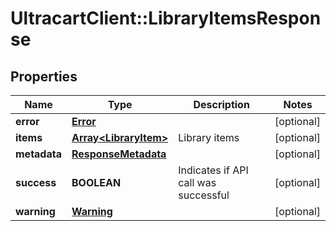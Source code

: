 # UltracartClient::LibraryItemsResponse

## Properties
Name | Type | Description | Notes
------------ | ------------- | ------------- | -------------
**error** | [**Error**](Error.md) |  | [optional] 
**items** | [**Array&lt;LibraryItem&gt;**](LibraryItem.md) | Library items | [optional] 
**metadata** | [**ResponseMetadata**](ResponseMetadata.md) |  | [optional] 
**success** | **BOOLEAN** | Indicates if API call was successful | [optional] 
**warning** | [**Warning**](Warning.md) |  | [optional] 


